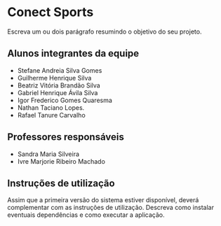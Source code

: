 # Conect Sports

Escreva um ou dois  parágrafo resumindo o objetivo do seu projeto.

## Alunos integrantes da equipe

* Stefane Andreia Silva Gomes
* Guilherme Henrique Silva
* Beatriz Vitória Brandão Silva
* Gabriel Henrique Ávila Silva
* Igor Frederico Gomes Quaresma
* Nathan Taciano Lopes.
* Rafael Tanure Carvalho 

## Professores responsáveis

* Sandra Maria Silveira
* Ivre Marjorie Ribeiro Machado

## Instruções de utilização

Assim que a primeira versão do sistema estiver disponível, deverá complementar com as instruções de utilização. Descreva como instalar eventuais dependências e como executar a aplicação.

